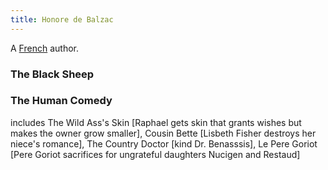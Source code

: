 ```yaml
---
title: Honore de Balzac
---
```


A [French](../index.html) author.

### The Black Sheep

### The Human Comedy

includes The Wild Ass's Skin [Raphael gets skin that grants wishes but makes the owner grow smaller], Cousin Bette [Lisbeth Fisher destroys her niece's romance], The Country Doctor [kind Dr. Benasssis], Le Pere Goriot [Pere Goriot sacrifices for ungrateful daughters Nucigen and Restaud]
